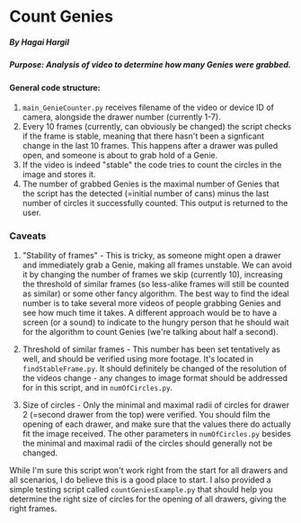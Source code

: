# Count Genies
##### By Hagai Hargil

##### Purpose: Analysis of video to determine how many Genies were grabbed.

#### General code structure:
1. `main_GenieCounter.py` receives filename of the video or device ID of camera, alongside the drawer number (currently 1-7).
2. Every 10 frames (currently, can obviously be changed) the script checks if the frame is stable, meaning that there hasn't been a signficant change in the last 10 frames. This happens after a drawer was pulled open, and someone is about to grab hold of a Genie.
3. If the video is indeed "stable" the code tries to count the circles in the image and stores it.
4. The number of grabbed Genies is the maximal number of Genies that the script has the detected (=initial number of cans) minus the last number of circles it successfully counted. This output is returned to the user. 

### Caveats
1. "Stability of frames" - This is tricky, as someone might open a drawer and immediately grab a Genie, making all frames unstable. We can avoid it by changing the number of frames we skip (currently 10), increasing the threshold of similar frames (so less-alike frames will still be counted as similar) or some other fancy algorithm. The best way to find the ideal number is to take several more videos of people grabbing Genies and see how much time it takes. A different approach would be to have a screen (or a sound) to indicate to the hungry person that he should wait for the algorithm to count Genies (we're talking about half a second).

2. Threshold of similar frames - This number has been set tentatively as well, and should be verified using more footage. It's located in `findStableFrame.py`. It should definitely be changed of the resolution of the videos change - any changes to image format should be addressed for in this script, and in `numOfCircles.py`.

3. Size of circles - Only the minimal and maximal radii of circles for drawer 2 (=second drawer from the top) were verified. You should film the opening of each drawer, and make sure that the values there do actually fit the image received. The other parameters in `numOfCircles.py` besides the minimal and maximal radii of the circles should generally not be changed.

While I'm sure this script won't work right from the start for all drawers and all scenarios, I do believe this is a good place to start. I also provided a simple testing script called `countGeniesExample.py` that should help you determine the right size of circles for the opening of all drawers, giving the right frames.
